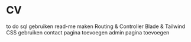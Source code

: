 # CV
to do
sql gebruiken
read-me maken
Routing & Controller 
Blade & Tailwind CSS gebruiken
contact pagina toevoegen
admin pagina toevoegen

